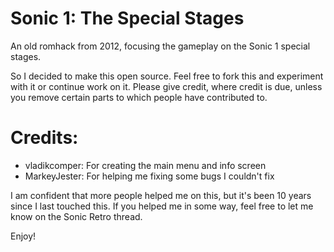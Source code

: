 # Sonic 1: The Special Stages

An old romhack from 2012, focusing the gameplay on the Sonic 1 special stages.

So I decided to make this open source. Feel free to fork this and experiment with it or continue work on it.
Please give credit, where credit is due, unless you remove certain parts to which people have contributed to.


# Credits:

- vladikcomper: For creating the main menu and info screen
- MarkeyJester: For helping me fixing some bugs I couldn't fix

I am confident that more people helped me on this, but it's been 10 years since I last touched this. If you helped me in some way, feel free to let me know on the Sonic Retro thread.


Enjoy!
